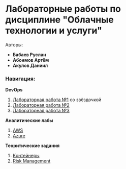 # Лабораторные работы по дисциплине "Облачные технологии и услуги"
Авторы: 
+ **Бабаев Руслан**
+ **Абоимов Артём**
+ **Акулов Даниил**

### Навигация: 

**DevOps**
1. [Лабораторная работа №1](https://github.com/Jesusya-26/devops/tree/main/lab-1) со звёздочкой
2. [Лабораторная работа №2](https://github.com/Jesusya-26/devops/tree/main/lab-2)
3. [Лабораторная работа №3](https://github.com/pheroom/clouds-itmo-2023/blob/main/DevOps-Lab-3/README.md)

**Аналитические лабы**
1. [AWS]()
2. [Azure](https://github.com/Jesusya-26/clouds-devops/blob/main/analytic_lab_2/README.md)

**Теоритические задания**
1. [Контейнеры](https://github.com/Jesusya-26/clouds-devops/tree/main/theory#задание-1)
2. [Risk Management](https://github.com/Jesusya-26/clouds-devops/tree/main/theory#задание-2)
